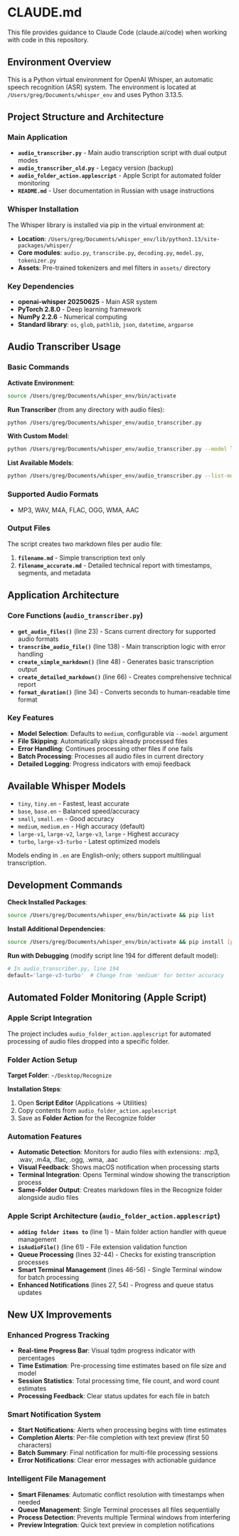 # CLAUDE.md

This file provides guidance to Claude Code (claude.ai/code) when working with code in this repository.

## Environment Overview

This is a Python virtual environment for OpenAI Whisper, an automatic speech recognition (ASR) system. The environment is located at `/Users/greg/Documents/whisper_env` and uses Python 3.13.5.

## Project Structure and Architecture

### Main Application
- **`audio_transcriber.py`** - Main audio transcription script with dual output modes
- **`audio_transcriber_old.py`** - Legacy version (backup)
- **`audio_folder_action.applescript`** - Apple Script for automated folder monitoring
- **`README.md`** - User documentation in Russian with usage instructions

### Whisper Installation
The Whisper library is installed via pip in the virtual environment at:
- **Location**: `/Users/greg/Documents/whisper_env/lib/python3.13/site-packages/whisper/`
- **Core modules**: `audio.py`, `transcribe.py`, `decoding.py`, `model.py`, `tokenizer.py`
- **Assets**: Pre-trained tokenizers and mel filters in `assets/` directory

### Key Dependencies
- **openai-whisper 20250625** - Main ASR system
- **PyTorch 2.8.0** - Deep learning framework
- **NumPy 2.2.6** - Numerical computing
- **Standard library**: `os`, `glob`, `pathlib`, `json`, `datetime`, `argparse`

## Audio Transcriber Usage

### Basic Commands

**Activate Environment**:
```bash
source /Users/greg/Documents/whisper_env/bin/activate
```

**Run Transcriber** (from any directory with audio files):
```bash
python /Users/greg/Documents/whisper_env/audio_transcriber.py
```

**With Custom Model**:
```bash
python /Users/greg/Documents/whisper_env/audio_transcriber.py --model large-v3-turbo
```

**List Available Models**:
```bash
python /Users/greg/Documents/whisper_env/audio_transcriber.py --list-models
```

### Supported Audio Formats
- MP3, WAV, M4A, FLAC, OGG, WMA, AAC

### Output Files
The script creates two markdown files per audio file:
1. **`filename.md`** - Simple transcription text only
2. **`filename_accurate.md`** - Detailed technical report with timestamps, segments, and metadata

## Application Architecture

### Core Functions (`audio_transcriber.py`)
- **`get_audio_files()`** (line 23) - Scans current directory for supported audio formats
- **`transcribe_audio_file()`** (line 138) - Main transcription logic with error handling
- **`create_simple_markdown()`** (line 48) - Generates basic transcription output
- **`create_detailed_markdown()`** (line 66) - Creates comprehensive technical report
- **`format_duration()`** (line 34) - Converts seconds to human-readable time format

### Key Features
- **Model Selection**: Defaults to `medium`, configurable via `--model` argument
- **File Skipping**: Automatically skips already processed files
- **Error Handling**: Continues processing other files if one fails
- **Batch Processing**: Processes all audio files in current directory
- **Detailed Logging**: Progress indicators with emoji feedback

## Available Whisper Models
- `tiny`, `tiny.en` - Fastest, least accurate
- `base`, `base.en` - Balanced speed/accuracy  
- `small`, `small.en` - Good accuracy
- `medium`, `medium.en` - High accuracy (default)
- `large-v1`, `large-v2`, `large-v3`, `large` - Highest accuracy
- `turbo`, `large-v3-turbo` - Latest optimized models

Models ending in `.en` are English-only; others support multilingual transcription.

## Development Commands

**Check Installed Packages**:
```bash
source /Users/greg/Documents/whisper_env/bin/activate && pip list
```

**Install Additional Dependencies**:
```bash
source /Users/greg/Documents/whisper_env/bin/activate && pip install [package-name]
```

**Run with Debugging** (modify script line 194 for different default model):
```python
# In audio_transcriber.py, line 194
default='large-v3-turbo'  # Change from 'medium' for better accuracy
```

## Automated Folder Monitoring (Apple Script)

### Apple Script Integration
The project includes `audio_folder_action.applescript` for automated processing of audio files dropped into a specific folder.

### Folder Action Setup
**Target Folder**: `~/Desktop/Recognize`

**Installation Steps**:
1. Open **Script Editor** (Applications → Utilities)
2. Copy contents from `audio_folder_action.applescript`
3. Save as **Folder Action** for the Recognize folder

### Automation Features
- **Automatic Detection**: Monitors for audio files with extensions: .mp3, .wav, .m4a, .flac, .ogg, .wma, .aac
- **Visual Feedback**: Shows macOS notification when processing starts
- **Terminal Integration**: Opens Terminal window showing the transcription process
- **Same-Folder Output**: Creates markdown files in the Recognize folder alongside audio files

### Apple Script Architecture (`audio_folder_action.applescript`)
- **`adding folder items to`** (line 1) - Main folder action handler with queue management
- **`isAudioFile()`** (line 61) - File extension validation function
- **Queue Processing** (lines 32-44) - Checks for existing transcription processes
- **Smart Terminal Management** (lines 46-56) - Single Terminal window for batch processing
- **Enhanced Notifications** (lines 27, 54) - Progress and queue status updates

## New UX Improvements

### Enhanced Progress Tracking
- **Real-time Progress Bar**: Visual tqdm progress indicator with percentages
- **Time Estimation**: Pre-processing time estimates based on file size and model
- **Session Statistics**: Total processing time, file count, and word count estimates
- **Processing Feedback**: Clear status updates for each file in batch

### Smart Notification System
- **Start Notifications**: Alerts when processing begins with time estimates
- **Completion Alerts**: Per-file completion with text preview (first 50 characters)
- **Batch Summary**: Final notification for multi-file processing sessions
- **Error Notifications**: Clear error messages with actionable guidance

### Intelligent File Management
- **Smart Filenames**: Automatic conflict resolution with timestamps when needed
- **Queue Management**: Single Terminal processes all files sequentially
- **Process Detection**: Prevents multiple Terminal windows from interfering
- **Preview Integration**: Quick text preview in completion notifications